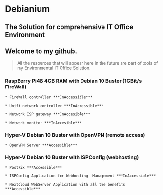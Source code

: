 
# Debianium

## The Solution for comprehensive IT Office Environment

## Welcome to my github.

> All the resources that will appear here in the future are part of tools of my Environmental IT Office Solution.

### RaspBerry Pi4B 4GB RAM with Debian 10 Buster (1GBit/s FireWall)

	* FireWall controller ***InAccessible***

	* Unifi network controller ***InAccessible***

	* Network ISP gateway ***InAccesible***

	* Network monitor ***InAccesible***

### Hyper-V Debian 10 Buster with OpenVPN (remote access)

	* OpenVPN Server ***Accessible***

### Hyper-V Debian 10 Buster with ISPConfig (webhosting)
	
	* PostFix ***Accessible***
	
	* ISPConfig Application for Webhosting  Management ***InAccessible***

	* NextCloud WebServer Application with all the benefits ***Accessible***
